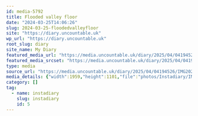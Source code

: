 ```yaml
---
id: media-5792
title: Flooded valley floor
date: "2024-03-25T14:06:26"
slug: 2024-03-25-floodedvalleyfloor
site: "https://diary.uncountable.uk"
wp_url: "https://diary.uncountable.uk"
root_slug: diary
site_name: My Diary
featured_media_url: "https://media.uncountable.uk/diary/2025/04/04194526/IMG20240325140626.webp"
featured_media_srcset: "https://media.uncountable.uk/diary/2025/04/04194526/IMG20240325140626-300x169.webp 300w, https://media.uncountable.uk/diary/2025/04/04194526/IMG20240325140626-1024x576.webp 1024w, https://media.uncountable.uk/diary/2025/04/04194526/IMG20240325140626-150x150.webp 150w, https://media.uncountable.uk/diary/2025/04/04194526/IMG20240325140626-640x360.webp 640w, https://media.uncountable.uk/diary/2025/04/04194526/IMG20240325140626.webp 1959w"
type: media
source_url: "https://media.uncountable.uk/diary/2025/04/04194526/IMG20240325140626.webp"
media_details: {"width":1959,"height":1101,"file":"photos/Instadiary/IMG20240325140626.webp","filesize":171808,"sizes":{"medium":{"file":"IMG20240325140626-300x169.webp","width":300,"height":169,"filesize":17906,"mime_type":"image/webp","source_url":"https://media.uncountable.uk/diary/2025/04/04194526/IMG20240325140626-300x169.webp"},"large":{"file":"IMG20240325140626-1024x576.webp","width":1024,"height":576,"filesize":163434,"mime_type":"image/webp","source_url":"https://media.uncountable.uk/diary/2025/04/04194526/IMG20240325140626-1024x576.webp"},"thumbnail":{"file":"IMG20240325140626-150x150.webp","width":150,"height":150,"filesize":8028,"mime_type":"image/webp","source_url":"https://media.uncountable.uk/diary/2025/04/04194526/IMG20240325140626-150x150.webp"},"mobwidth":{"file":"IMG20240325140626-640x360.webp","width":640,"height":360,"filesize":74090,"mime_type":"image/webp","source_url":"https://media.uncountable.uk/diary/2025/04/04194526/IMG20240325140626-640x360.webp"},"full":{"file":"IMG20240325140626.webp","width":1959,"height":1101,"mime_type":"image/webp","source_url":"https://media.uncountable.uk/diary/2025/04/04194526/IMG20240325140626.webp"}},"image_meta":{"aperture":"0","credit":"","camera":"","caption":"","created_timestamp":"0","copyright":"","focal_length":"0","iso":"0","shutter_speed":"0","title":"","orientation":"0","keywords":[]}}
category: []
tag:
  - name: instadiary
    slug: instadiary
    id: 5
---
```


